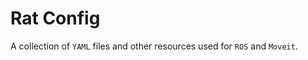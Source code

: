 # Rat Config
A collection of ```YAML``` files and other resources used for ```ROS``` and ```Moveit```.
